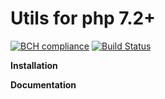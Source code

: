 # Utils for php  7.2+

[![BCH compliance](https://bettercodehub.com/edge/badge/sokolovvs/Utils?branch=master)](https://bettercodehub.com/)
[![Build Status](https://travis-ci.org/sokolovvs/Utils.svg?branch=master)](https://travis-ci.org/sokolovvs/Utils)

**Installation**

**Documentation**
